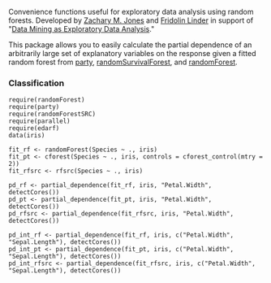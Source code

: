 Convenience functions useful for exploratory data analysis using random forests. Developed by [Zachary M. Jones](http://zmjones.com) and [Fridolin Linder](http://polisci.la.psu.edu/people/fjl128) in support of "[Data Mining as Exploratory Data Analysis](https://github.com/zmjones/datamining)."

This package allows you to easily calculate the partial dependence of an arbitrarily large set of explanatory variables on the response given a fitted random forest from [party](http://cran.r-project.org/web/packages/party/index.html), [randomSurvivalForest](http://cran.r-project.org/web/packages/randomSurvivalForest/index.html), and [randomForest](http://cran.r-project.org/web/packages/randomForest/index.html).

### Classification

```{r}
require(randomForest)
require(party)
require(randomForestSRC)
require(parallel)
require(edarf)
data(iris)

fit_rf <- randomForest(Species ~ ., iris)
fit_pt <- cforest(Species ~ ., iris, controls = cforest_control(mtry = 2))
fit_rfsrc <- rfsrc(Species ~ ., iris)

pd_rf <- partial_dependence(fit_rf, iris, "Petal.Width", detectCores())
pd_pt <- partial_dependence(fit_pt, iris, "Petal.Width", detectCores())
pd_rfsrc <- partial_dependence(fit_rfsrc, iris, "Petal.Width", detectCores())

pd_int_rf <- partial_dependence(fit_rf, iris, c("Petal.Width", "Sepal.Length"), detectCores())
pd_int_pt <- partial_dependence(fit_pt, iris, c("Petal.Width", "Sepal.Length"), detectCores())
pd_int_rfsrc <- partial_dependence(fit_rfsrc, iris, c("Petal.Width", "Sepal.Length"), detectCores())
```
